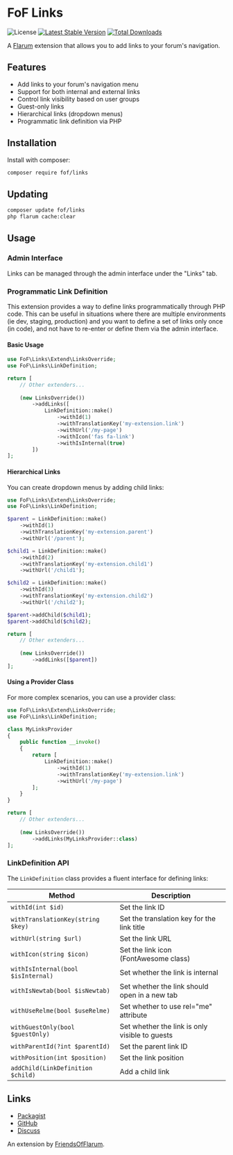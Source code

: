# FoF Links

![License](https://img.shields.io/badge/license-MIT-blue.svg) [![Latest Stable Version](https://img.shields.io/packagist/v/fof/links.svg)](https://packagist.org/packages/fof/links) [![Total Downloads](https://img.shields.io/packagist/dt/fof/links.svg)](https://packagist.org/packages/fof/links)

A [Flarum](http://flarum.org) extension that allows you to add links to your forum's navigation.

## Features

- Add links to your forum's navigation menu
- Support for both internal and external links
- Control link visibility based on user groups
- Guest-only links
- Hierarchical links (dropdown menus)
- Programmatic link definition via PHP

## Installation

Install with composer:

```bash
composer require fof/links
```

## Updating

```bash
composer update fof/links
php flarum cache:clear
```

## Usage

### Admin Interface

Links can be managed through the admin interface under the "Links" tab.

### Programmatic Link Definition

This extension provides a way to define links programmatically through PHP code. This can be useful in situations where there are multiple environments (ie dev, staging, production) and you want to define a set of links only once (in code), and not have to re-enter or define them via the admin interface.

#### Basic Usage

```php
use FoF\Links\Extend\LinksOverride;
use FoF\Links\LinkDefinition;

return [
    // Other extenders...
    
    (new LinksOverride())
        ->addLinks([
            LinkDefinition::make()
                ->withId(1)
                ->withTranslationKey('my-extension.link')
                ->withUrl('/my-page')
                ->withIcon('fas fa-link')
                ->withIsInternal(true)
        ])
];
```

#### Hierarchical Links

You can create dropdown menus by adding child links:

```php
use FoF\Links\Extend\LinksOverride;
use FoF\Links\LinkDefinition;

$parent = LinkDefinition::make()
    ->withId(1)
    ->withTranslationKey('my-extension.parent')
    ->withUrl('/parent');

$child1 = LinkDefinition::make()
    ->withId(2)
    ->withTranslationKey('my-extension.child1')
    ->withUrl('/child1');

$child2 = LinkDefinition::make()
    ->withId(3)
    ->withTranslationKey('my-extension.child2')
    ->withUrl('/child2');

$parent->addChild($child1);
$parent->addChild($child2);

return [
    // Other extenders...
    
    (new LinksOverride())
        ->addLinks([$parent])
];
```

#### Using a Provider Class

For more complex scenarios, you can use a provider class:

```php
use FoF\Links\Extend\LinksOverride;
use FoF\Links\LinkDefinition;

class MyLinksProvider
{
    public function __invoke()
    {
        return [
            LinkDefinition::make()
                ->withId(1)
                ->withTranslationKey('my-extension.link')
                ->withUrl('/my-page')
        ];
    }
}

return [
    // Other extenders...
    
    (new LinksOverride())
        ->addLinks(MyLinksProvider::class)
];
```

### LinkDefinition API

The `LinkDefinition` class provides a fluent interface for defining links:

| Method | Description |
|--------|-------------|
| `withId(int $id)` | Set the link ID |
| `withTranslationKey(string $key)` | Set the translation key for the link title |
| `withUrl(string $url)` | Set the link URL |
| `withIcon(string $icon)` | Set the link icon (FontAwesome class) |
| `withIsInternal(bool $isInternal)` | Set whether the link is internal |
| `withIsNewtab(bool $isNewtab)` | Set whether the link should open in a new tab |
| `withUseRelme(bool $useRelme)` | Set whether to use rel="me" attribute |
| `withGuestOnly(bool $guestOnly)` | Set whether the link is only visible to guests |
| `withParentId(?int $parentId)` | Set the parent link ID |
| `withPosition(int $position)` | Set the link position |
| `addChild(LinkDefinition $child)` | Add a child link |

## Links

- [Packagist](https://packagist.org/packages/fof/links)
- [GitHub](https://github.com/FriendsOfFlarum/links)
- [Discuss](https://discuss.flarum.org/d/18335)

An extension by [FriendsOfFlarum](https://github.com/FriendsOfFlarum).
